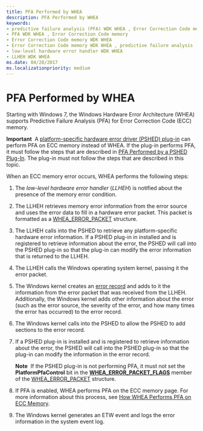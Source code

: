 ```yaml
---
title: PFA Performed by WHEA
description: PFA Performed by WHEA
keywords:
- predictive failure analysis (PFA) WDK WHEA , Error Correction Code memory
- PFA WDK WHEA , Error Correction Code memory
- Error Correction Code memory WDK WHEA
- Error Correction Code memory WDK WHEA , predictive failure analysis
- low-level hardware error handler WDK WHEA
- LLHEH WDK WHEA
ms.date: 04/20/2017
ms.localizationpriority: medium
---
```


# PFA Performed by WHEA


Starting with Windows 7, the Windows Hardware Error Architecture (WHEA) supports Predictive Failure Analysis (PFA) for Error Correction Code (ECC) memory.

**Important**  A [platform-specific hardware error driver (PSHED) plug-in](platform-specific-hardware-error-driver-plug-ins2.md) can perform PFA on ECC memory instead of WHEA. If the plug-in performs PFA, it must follow the steps that are described in [PFA Performed by a PSHED Plug-In](pfa-performed-by-a-pshed-plug-in.md). The plug-in must not follow the steps that are described in this topic.

 

When an ECC memory error occurs, WHEA performs the following steps:

1.  The *low-level hardware error handler* (*LLHEH*) is notified about the presence of the memory error condition.

2.  The LLHEH retrieves memory error information from the error source and uses the error data to fill in a hardware error packet. This packet is formatted as a [WHEA\_ERROR\_PACKET](/previous-versions/windows/hardware/drivers/ff560465(v=vs.85)) structure.

3.  The LLHEH calls into the PSHED to retrieve any platform-specific hardware error information. If a PSHED plug-in in installed and is registered to retrieve information about the error, the PSHED will call into the PSHED plug-in so that the plug-in can modify the error information that is returned to the LLHEH.

4.  The LLHEH calls the Windows operating system kernel, passing it the error packet.

5.  The Windows kernel creates an [error record](error-records.md) and adds to it the information from the error packet that was received from the LLHEH. Additionally, the Windows kernel adds other information about the error (such as the error source, the severity of the error, and how many times the error has occurred) to the error record.

6.  The Windows kernel calls into the PSHED to allow the PSHED to add sections to the error record.

7.  If a PSHED plug-in is installed and is registered to retrieve information about the error, the PSHED will call into the PSHED plug-in so that the plug-in can modify the information in the error record.

    **Note**  If the PSHED plug-in is not performing PFA, it must not set the **PlatformPfaControl** bit in the [**WHEA\_ERROR\_PACKET\_FLAGS**](/windows-hardware/drivers/ddi/ntddk/ns-ntddk-_whea_error_packet_flags) member of the [WHEA\_ERROR\_PACKET](/previous-versions/windows/hardware/drivers/ff560465(v=vs.85)) structure.

     

8.  If PFA is enabled, WHEA performs PFA on the ECC memory page. For more information about this process, see [How WHEA Performs PFA on ECC Memory](how-whea-performs-pfa-on-ecc-memory.md).

9.  The Windows kernel generates an ETW event and logs the error information in the system event log.

 

